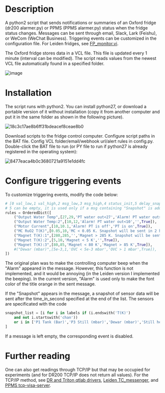 # Description

A python2 script that sends notifications or summaries of an Oxford fridge (dr200 alarmer.py) or PPMS (PPMS alarmer.py) status when the fridge status changes. Messages can be sent through email, Slack, Lark (Feishu), or WeCom (WeChat Business). Triggering events can be customized in the configuration file. For Leiden fridges, see [FP_monitor.vi](https://github.com/cover-me/repository/tree/master/Leiden/1.0_190721_LV17).

The Oxford fridge stores data in a VCL file. This file is updated every 1 minute (interval can be modified). The script reads values from the newest VCL file automatically found in a specified folder.

![image](https://github.com/cover-me/repository/assets/22870592/f94444b9-55ef-488d-8e50-49968fa025a3)

# Installation

The script runs with python2. You can install python27, or download a portable version of it without installation (copy it from another computer and put it in the same folder as shown in the following picture).

![18c3c17ae8b6ff31bdeacef8ceae8b0](https://github.com/cover-me/repository/assets/22870592/c11b6d0c-2549-4d6f-bc00-e8c69cfc1b6a)

Download scripts to the fridge control computer. Configure script paths in the BAT file. Config VCL folder/email/webhook url/alert rules in config.py. Double-click the BAT file to run (or PY file to run if python27 is already registered in the operating system):

![8477eaca4b0c3680721a9151e1dd4fc](https://github.com/cover-me/repository/assets/22870592/f49bd760-abb5-47c4-84c6-49c4148db42c)


# Configure triggering events

To customize triggering events, modify the code below:

```python
# [0 val_low,1 val_high,2 msg_low,3 msg_high,4 status_init,5 delay_snapshot]
# 5 can be empty, it is used only if a msg containing "Snapshot" is added to the queue
rules = OrderedDict([
    ("Output Water Temp",[27,29,'PT water out<27','Alarm! PT water out>29',False]),
    ("Output Water Temp:2",[10,12,'Alarm! PT water out<10','',True]),
    ("Motor Current",[10,10.1,'Alarm! PT is off','PT is on',True]),
    ("MC RuO2 T(K)",[0.05,10,'MC < 0.05 K. Snapshot will be sent in 2 hours.','',True,3600*2]),
    ("Magnet T(K):1",[280,285,'','Magnet > 285 K. Snapshot will be sent in 2 hours.',True,3600*2]),
    ("Magnet T(K):2",[5,10,'Magnet < 5 K','',True]),
    ("Magnet T(K):3",[80,85,'Magnet < 80 K','Magnet > 85 K',True]),
    #("Dewar (mbar)",[5e-3,1,'OVC < 5e-3 mbar','OVC > 1 mbar',True]),
])
```

The original plan was to make the controlling computer beep when the "Alarm" appeared in the message. However, this function is not implemented, and it would be annoying (in the Leiden version I implemented the beeping). In the current version, "Alarm" is used only to make the font color of the title orange in the sent message.

If the "Snapshot" appears in the message, a snapshot of sensor data will be sent after the time_in_second specified at the end of the list. The sensors are specificated with the code

```python
snapshot_list = [i for i in labels if (i.endswith('T(K)')    
    and not i.startswith('chan'))
    or i in ['P1 Tank (Bar)','P3 Still (mbar)','Dewar (mbar)','Still heater (W)']
]
```

If a message is left empty, the corresponding event is disabled.

# Further reading

One can also get readings through TCP/IP but that may be occupied for experiments (and for DR200 TCP/IP does not return all values). For the TCP/IP method, see [DR and Triton qtlab drivers](https://github.com/cover-me/repository/tree/master/qt/qtlab%20new%20drivers), [Leiden TC_messenger](https://github.com/cover-me/repository/tree/master/Leiden/TC_messenger_2021_02_01), and [PPMS tcp-visa-server](https://github.com/cover-me/repository/tree/master/QD/tcp-visa-server).
